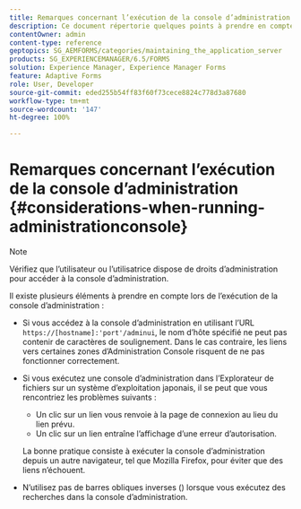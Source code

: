 ```yaml
---
title: Remarques concernant l’exécution de la console d’administration
description: Ce document répertorie quelques points à prendre en compte lors de l’exécution de la console d’administration.
contentOwner: admin
content-type: reference
geptopics: SG_AEMFORMS/categories/maintaining_the_application_server
products: SG_EXPERIENCEMANAGER/6.5/FORMS
solution: Experience Manager, Experience Manager Forms
feature: Adaptive Forms
role: User, Developer
source-git-commit: eded255b54ff83f60f73cece8824c778d3a87680
workflow-type: tm+mt
source-wordcount: '147'
ht-degree: 100%

---
```


# Remarques concernant l’exécution de la console d’administration {#considerations-when-running-administrationconsole}

>[!NOTE]
> 
> Vérifiez que l’utilisateur ou l’utilisatrice dispose de droits d’administration pour accéder à la console d’administration.

Il existe plusieurs éléments à prendre en compte lors de l’exécution de la console d’administration :

* Si vous accédez à la console d’administration en utilisant l’URL `https://[hostname]:'port'/adminui`, le nom d’hôte spécifié ne peut pas contenir de caractères de soulignement. Dans le cas contraire, les liens vers certaines zones d’Administration Console risquent de ne pas fonctionner correctement.
* Si vous exécutez une console d’administration dans l’Explorateur de fichiers sur un système d’exploitation japonais, il se peut que vous rencontriez les problèmes suivants :

   * Un clic sur un lien vous renvoie à la page de connexion au lieu du lien prévu.
   * Un clic sur un lien entraîne l’affichage d’une erreur d’autorisation.

  La bonne pratique consiste à exécuter la console d’administration depuis un autre navigateur, tel que Mozilla Firefox, pour éviter que des liens n’échouent.

* N’utilisez pas de barres obliques inverses (\) lorsque vous exécutez des recherches dans la console d’administration.
